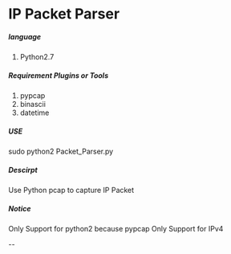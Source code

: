 # IP Packet Parser

##### language 
1. Python2.7

##### Requirement Plugins or Tools
1. pypcap
2. binascii
3. datetime

##### USE
sudo python2 Packet_Parser.py

##### Descirpt
Use Python pcap to capture IP Packet

##### Notice
Only Support for python2 because pypcap
Only Support for IPv4

--

